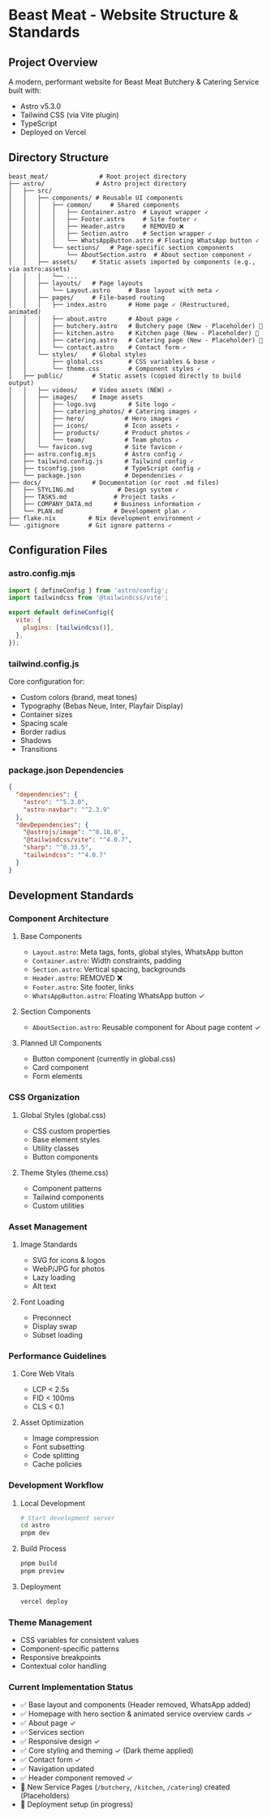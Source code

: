 # Beast Meat - Website Structure & Standards

## Project Overview
A modern, performant website for Beast Meat Butchery & Catering Service built with:
- Astro v5.3.0
- Tailwind CSS (via Vite plugin)
- TypeScript
- Deployed on Vercel

## Directory Structure
```
beast_meat/              # Root project directory
├── astro/              # Astro project directory
│   ├── src/
│   │   ├── components/ # Reusable UI components
│   │   │   ├── common/     # Shared components
│   │   │   │   ├── Container.astro  # Layout wrapper ✓
│   │   │   │   ├── Footer.astro     # Site footer ✓
│   │   │   │   ├── Header.astro     # REMOVED ❌
│   │   │   │   ├── Section.astro    # Section wrapper ✓
│   │   │   │   └── WhatsAppButton.astro # Floating WhatsApp button ✓
│   │   │   └── sections/   # Page-specific section components
│   │   │       └── AboutSection.astro  # About section component ✓
│   │   ├── assets/    # Static assets imported by components (e.g., via astro:assets)
│   │   │   └── ...
│   │   ├── layouts/   # Page layouts
│   │   │   └── Layout.astro     # Base layout with meta ✓
│   │   ├── pages/     # File-based routing
│   │   │   ├── index.astro      # Home page ✓ (Restructured, animated)
│   │   │   ├── about.astro      # About page ✓
│   │   │   ├── butchery.astro   # Butchery page (New - Placeholder) 🚧
│   │   │   ├── kitchen.astro    # Kitchen page (New - Placeholder) 🚧
│   │   │   ├── catering.astro   # Catering page (New - Placeholder) 🚧
│   │   │   └── contact.astro    # Contact form ✓
│   │   └── styles/    # Global styles
│   │       ├── global.css       # CSS variables & base ✓
│   │       └── theme.css        # Component styles ✓
│   ├── public/        # Static assets (copied directly to build output)
│   │   ├── videos/    # Video assets (NEW) ✓
│   │   ├── images/    # Image assets
│   │   │   ├── logo.svg         # Site logo ✓
│   │   │   ├── catering_photos/ # Catering images ✓
│   │   │   ├── hero/           # Hero images ✓
│   │   │   ├── icons/          # Icon assets ✓
│   │   │   ├── products/       # Product photos ✓
│   │   │   └── team/           # Team photos ✓
│   │   └── favicon.svg         # Site favicon ✓
│   ├── astro.config.mjs        # Astro config ✓
│   ├── tailwind.config.js      # Tailwind config ✓
│   ├── tsconfig.json           # TypeScript config ✓
│   └── package.json            # Dependencies ✓
├── docs/              # Documentation (or root .md files)
│   ├── STYLING.md            # Design system ✓
│   ├── TASKS.md             # Project tasks ✓
│   ├── COMPANY_DATA.md      # Business information ✓
│   └── PLAN.md              # Development plan ✓
├── flake.nix         # Nix development environment ✓
└── .gitignore        # Git ignore patterns ✓

```

## Configuration Files

### astro.config.mjs
```javascript
import { defineConfig } from 'astro/config';
import tailwindcss from '@tailwindcss/vite';

export default defineConfig({
  vite: {
    plugins: [tailwindcss()],
  },
});
```

### tailwind.config.js
Core configuration for:
- Custom colors (brand, meat tones)
- Typography (Bebas Neue, Inter, Playfair Display)
- Container sizes
- Spacing scale
- Border radius
- Shadows
- Transitions

### package.json Dependencies
```json
{
  "dependencies": {
    "astro": "^5.3.0",
    "astro-navbar": "^2.3.9"
  },
  "devDependencies": {
    "@astrojs/image": "^0.18.0",
    "@tailwindcss/vite": "^4.0.7",
    "sharp": "^0.33.5",
    "tailwindcss": "^4.0.7"
  }
}
```

## Development Standards

### Component Architecture
1. Base Components
   - `Layout.astro`: Meta tags, fonts, global styles, WhatsApp button
   - `Container.astro`: Width constraints, padding
   - `Section.astro`: Vertical spacing, backgrounds
   - `Header.astro`: REMOVED ❌
   - `Footer.astro`: Site footer, links
   - `WhatsAppButton.astro`: Floating WhatsApp button ✓

2. Section Components
   - `AboutSection.astro`: Reusable component for About page content ✓

3. Planned UI Components
   - Button component (currently in global.css)
   - Card component
   - Form elements

### CSS Organization
1. Global Styles (global.css)
   - CSS custom properties
   - Base element styles
   - Utility classes
   - Button components

2. Theme Styles (theme.css)
   - Component patterns
   - Tailwind components
   - Custom utilities

### Asset Management
1. Image Standards
   - SVG for icons & logos
   - WebP/JPG for photos
   - Lazy loading
   - Alt text

2. Font Loading
   - Preconnect
   - Display swap
   - Subset loading

### Performance Guidelines
1. Core Web Vitals
   - LCP < 2.5s
   - FID < 100ms
   - CLS < 0.1

2. Asset Optimization
   - Image compression
   - Font subsetting
   - Code splitting
   - Cache policies

### Development Workflow
1. Local Development
   ```bash
   # Start development server
   cd astro
   pnpm dev
   ```

2. Build Process
   ```bash
   pnpm build
   pnpm preview
   ```

3. Deployment
   ```bash
   vercel deploy
   ```

### Theme Management
- CSS variables for consistent values
- Component-specific patterns
- Responsive breakpoints
- Contextual color handling

### Current Implementation Status
- ✅ Base layout and components (Header removed, WhatsApp added)
- ✅ Homepage with hero section & animated service overview cards ✓
- ✅ About page ✓
- ✅ Services section
- ✅ Responsive design ✓
- ✅ Core styling and theming ✓ (Dark theme applied)
- ✅ Contact form ✓
- ✅ Navigation updated
- ✅ Header component removed ✓
- 🚧 New Service Pages (`/butchery`, `/kitchen`, `/catering`) created (Placeholders)
- 🔄 Deployment setup (in progress) 